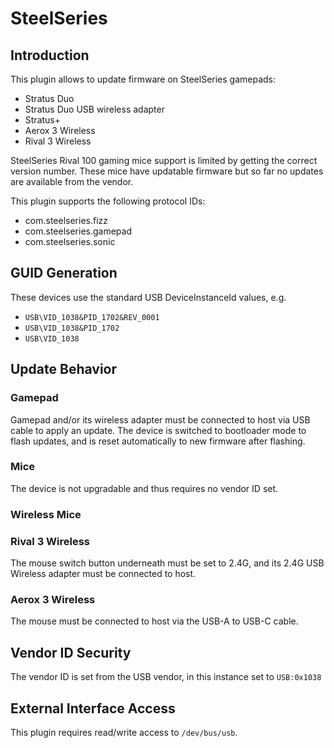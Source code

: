 # SteelSeries

## Introduction

This plugin allows to update firmware on SteelSeries gamepads:

* Stratus Duo
* Stratus Duo USB wireless adapter
* Stratus+
* Aerox 3 Wireless
* Rival 3 Wireless

SteelSeries Rival 100 gaming mice support is limited by getting the correct
version number. These mice have updatable firmware but so far no updates are
available from the vendor.

This plugin supports the following protocol IDs:

* com.steelseries.fizz
* com.steelseries.gamepad
* com.steelseries.sonic

## GUID Generation

These devices use the standard USB DeviceInstanceId values, e.g.

* `USB\VID_1038&PID_1702&REV_0001`
* `USB\VID_1038&PID_1702`
* `USB\VID_1038`

## Update Behavior

### Gamepad

Gamepad and/or its wireless adapter must be connected to host via USB cable
to apply an update. The device is switched to bootloader mode to flash
updates, and is reset automatically to new firmware after flashing.

### Mice

The device is not upgradable and thus requires no vendor ID set.

### Wireless Mice

### Rival 3 Wireless

The mouse switch button underneath must be set to 2.4G, and its 2.4G USB
Wireless adapter must be connected to host.

### Aerox 3 Wireless

The mouse must be connected to host via the USB-A to USB-C cable.

## Vendor ID Security

The vendor ID is set from the USB vendor, in this instance set to `USB:0x1038`

## External Interface Access

This plugin requires read/write access to `/dev/bus/usb`.
